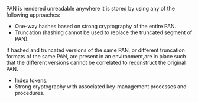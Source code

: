 PAN is rendered unreadable anywhere it is stored by using any of the following approaches:

- One-way hashes based on strong cryptography of the entire PAN.
- Truncation (hashing cannot be used to replace the truncated segment of PAN).

If hashed and truncated versions of the same PAN, or different truncation formats of the same PAN, are present in an environment,are in place such that the different versions cannot be correlated to reconstruct the original PAN.

- Index tokens.
- Strong cryptography with associated key-management processes and procedures.

